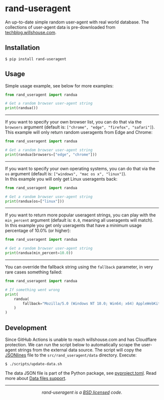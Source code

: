 rand-useragent
==============

An up-to-date simple random user-agent with real world database. 
The collections of user-agent data is pre-downloaded from 
[techblog.willshouse.com](https://techblog.willshouse.com/2012/01/03/most-common-user-agents/).


Installation
------------

```shell
$ pip install rand-useragent
```

Usage
-----

Simple usage example, see below for more examples:


```python
from rand_useragent import randua

# Get a random browser user-agent string
print(randua())
```

---

If you want to specify your own browser list, you can do that via the `browsers` 
argument (default is: `["chrome", "edge", "firefox", "safari"]`).  
This example will only return random useragents from Edge and Chrome:

```python
from rand_useragent import randua

# Get a random browser user-agent string
print(randua(browsers=["edge", "chrome"]))
```

---

If you want to specify your own operating systems, 
you can do that via the `os` argument (default is: `["windows", "mac os x", "linux"]`).  
In this example you will only get Linux useragents back:

```python
from rand_useragent import randua

# Get a random browser user-agent string
print(randua(os=["linux"]))
```

---

If you want to return more popular useragent strings, you can play with the `min_percent` 
argument (default is: `0.0`, meaning all useragents will match).  
In this example you get only useragents that have a minimum usage percentage of 10.0% (or higher):

```python
from rand_useragent import randua

# Get a random browser user-agent string
print(randua(min_percent=10.0))
```

---

You can override the fallback string using the `fallback` parameter, in very rare cases something failed:

```python
from rand_useragent import randua

# If something went wrong
print(
    randua(
        fallback="Mozilla/5.0 (Windows NT 10.0; Win64; x64) AppleWebKit/537.36 (KHTML, like Gecko) Chrome/114.0.0.0 Safari/537.36"
    )
)
```

Development
-----------

Since GitHub Actions is unable to reach willshouse.com and has Cloudflare protection. 
We can run the script below to automatically scrape the user-agent strings from the external data source. 
The script will copy the [JSONlines](https://jsonlines.org/) file to the `src/rand_useragent/data` directory.
Execute:

```shell
$ ./scripts/update-data.sh
```

The data JSON file is part of the Python package, 
see [pyproject.toml](https://github.com/redbugg/rand-useragent/pyproject.toml). 
Read more about [Data files support](https://setuptools.pypa.io/en/latest/userguide/datafiles.html).

---

<p align="center">
    <i>rand-useragent is a <a href="https://github.com/redbugg/rand-useragent/blob/master/LICENSE">BSD licensed</a> code.</i>
</p>